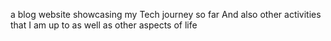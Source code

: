 a blog website showcasing my Tech journey so far And also other activities that I am up to as well as other aspects of life
